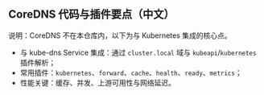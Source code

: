 ## CoreDNS 代码与插件要点（中文）

说明：CoreDNS 不在本仓库内，以下为与 Kubernetes 集成的核心点。

- 与 kube-dns Service 集成：通过 `cluster.local` 域与 `kubeapi`/`kubernetes` 插件解析；
- 常用插件：`kubernetes`、`forward`、`cache`、`health`、`ready`、`metrics`；
- 性能关键：缓存、并发、上游可用性与网络延迟。


